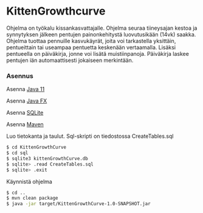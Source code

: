 # KittenGrowthcurve

Ohjelma on työkalu kissankasvattajalle. Ohjelma seuraa tiineysajan kestoa ja synnytyksen jälkeen pentujen painonkehitystä luovutusikään (14vk) saakka. Ohjelma tuottaa pennuille kasvukäyrät, joita voi tarkastella yksittäin, pentueittain tai useampaa pentuetta keskenään vertaamalla. Lisäksi pentueella on päiväkirja, jonne voi lisätä muistiinpanoja. Päiväkirja laskee pentujen iän automaattisesti jokaiseen merkintään. 

### Asennus

Asenna [Java 11](https://www.oracle.com/java/technologies/javase-jdk11-downloads.html)

Asenna [Java FX](https://www.oracle.com/java/technologies/install-javafx-sdk.html)

Asenna [SQLite](https://sqlite.org/index.html)

Asenna [Maven](https://maven.apache.org/)

Luo tietokanta ja taulut. Sql-skripti on tiedostossa CreateTables.sql

```sh
$ cd KittenGrowthCurve
$ cd sql
$ sqlite3 kittenGrowthCurve.db
$ sqlite> .read CreateTables.sql
$ sqlite> .exit
```

Käynnistä ohjelma
```sh
$ cd ..
$ mvn clean package
$ java -jar target/KittenGrowthCurve-1.0-SNAPSHOT.jar
```